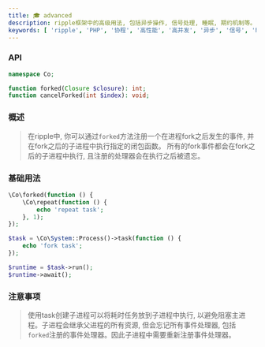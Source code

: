 ```yaml
---
title: 🎓 advanced
description: ripple框架中的高级用法, 包括异步操作, 信号处理, 睡眠, 期约机制等。
keywords: [ 'ripple', 'PHP', '协程', '高性能', '高并发', '异步', '信号', '睡眠', '期约' ]
---
```


### API

```php
namespace Co;

function forked(Closure $closure): int;
function cancelForked(int $index): void;
```

### 概述

> 在ripple中, 你可以通过`forked`方法注册一个在进程fork之后发生的事件, 并在fork之后的子进程中执行指定的闭包函数。
> 所有的fork事件都会在fork之后的子进程中执行, 且注册的处理器会在执行之后被遗忘。

### 基础用法

```php
\Co\forked(function () {
    \Co\repeat(function () {
        echo 'repeat task';
    }, 1);
});

$task = \Co\System::Process()->task(function () {
    echo 'fork task';
});

$runtime = $task->run();
$runtime->await();
```

### 注意事项

> 使用task创建子进程可以将耗时任务放到子进程中执行, 以避免阻塞主进程。子进程会继承父进程的所有资源,
> 但会忘记所有事件处理器, 包括`forked`注册的事件处理器。因此子进程中需要重新注册事件处理器。
